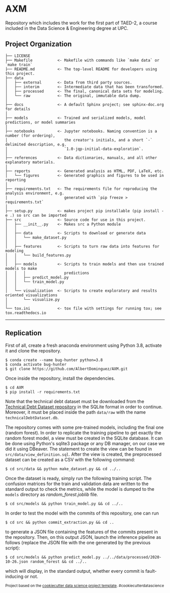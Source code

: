 AXM
==============================

Repository which includes the work for the first part of TAED-2, a course included in the Data Science &amp; Engineering degree at UPC.

Project Organization
------------

    ├── LICENSE
    ├── Makefile           <- Makefile with commands like `make data` or `make train`
    ├── README.md          <- The top-level README for developers using this project.
    ├── data
    │   ├── external       <- Data from third party sources.
    │   ├── interim        <- Intermediate data that has been transformed.
    │   ├── processed      <- The final, canonical data sets for modeling.
    │   └── raw            <- The original, immutable data dump.
    │
    ├── docs               <- A default Sphinx project; see sphinx-doc.org for details
    │
    ├── models             <- Trained and serialized models, model predictions, or model summaries
    │
    ├── notebooks          <- Jupyter notebooks. Naming convention is a number (for ordering),
    │                         the creator's initials, and a short `-` delimited description, e.g.
    │                         `1.0-jqp-initial-data-exploration`.
    │
    ├── references         <- Data dictionaries, manuals, and all other explanatory materials.
    │
    ├── reports            <- Generated analysis as HTML, PDF, LaTeX, etc.
    │   └── figures        <- Generated graphics and figures to be used in reporting
    │
    ├── requirements.txt   <- The requirements file for reproducing the analysis environment, e.g.
    │                         generated with `pip freeze > requirements.txt`
    │
    ├── setup.py           <- makes project pip installable (pip install -e .) so src can be imported
    ├── src                <- Source code for use in this project.
    │   ├── __init__.py    <- Makes src a Python module
    │   │
    │   ├── data           <- Scripts to download or generate data
    │   │   └── make_dataset.py
    │   │
    │   ├── features       <- Scripts to turn raw data into features for modeling
    │   │   └── build_features.py
    │   │
    │   ├── models         <- Scripts to train models and then use trained models to make
    │   │   │                 predictions
    │   │   ├── predict_model.py
    │   │   └── train_model.py
    │   │
    │   └── visualization  <- Scripts to create exploratory and results oriented visualizations
    │       └── visualize.py
    │
    └── tox.ini            <- tox file with settings for running tox; see tox.readthedocs.io


--------

## Replication

First of all, create a fresh anaconda environment using Python 3.8, activate it and clone the repository.

```{bash}
$ conda create --name bug-hunter python=3.8
$ conda activate bug-hunter
$ git clone https://github.com/AlbertDominguez/AXM.git
```

Once inside the repository, install the dependencies.

```{bash}
$ cd AXM
$ pip install -r requirements.txt
```

Note that the technical debt dataset must be downloaded from the [Technical Debt Dataset repository](https://github.com/clowee/The-Technical-Debt-Dataset) in the SQLite format in order to continue. Moreover, it must be placed inside the path `data/raw` with the name `technicalDebtDataset.db`.


The repository comes with some pre-trained models, including the final one (random forest). In order to replicate the training pipeline to get exactly the random forest model, a view must be created in the SQLite database. It can be done using Python's sqlite3 package or any DB manager, on our case we did it using DBeaver. The statement to create the view can be found in `src/data/view_definition.sql`. After the view is created, the preprocessed dataset can be created as a CSV with the following command:

```{bash}
$ cd src/data && python make_dataset.py && cd ../..
```

Once the dataset is ready, simply run the following training script. The confusion matrices for the train and validation data are written to the standard output to check the metrics, while the model is dumped to the `models` directory as *random_forest.joblib* file.

```{bash}
$ cd src/models && python train_model.py && cd ../..
```

In order to test the model with the commits of this repository, one can run

```{bash}
$ cd src && python commit_extraction.py && cd ..
```

to generate a JSON file containing the features of the commits present in the repository. Then, on this output JSON, launch the inference pipeline as follows (replace the JSON file with the one generated by the previous script):

```{bash}
$ cd src/models && python predict_model.py ../../data/processed/2020-10-26.json random_forest && cd ../..
```
which will display, in the standard output, whether every commit is fault-inducing or not.

<p><small>Project based on the <a target="_blank" href="https://drivendata.github.io/cookiecutter-data-science/">cookiecutter data science project template</a>. #cookiecutterdatascience</small></p>
